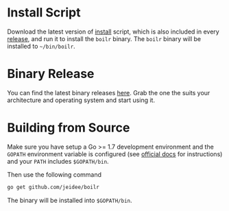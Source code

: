 # Install Script
Download the latest version
of [install](https://raw.githubusercontent.com/tmrts/boilr/master/install)
script, which is also included in
every [release](https://github.com/jeidee/boilr/releases), and run it to install
the `boilr` binary. The `boilr` binary will be installed to `~/bin/boilr`.

# Binary Release
You can find the latest binary
releases [here](https://github.com/jeidee/boilr/releases). Grab the one the suits
your architecture and operating system and start using it.

# Building from Source
Make sure you have setup a Go >= 1.7 development environment and the `GOPATH`
environment variable is configured
(see [official docs](https://golang.org/doc/code.html#GOPATH) for instructions)
and your `PATH` includes `$GOPATH/bin`.

Then use the following command
```bash
go get github.com/jeidee/boilr
```

The binary will be installed into `$GOPATH/bin`.
